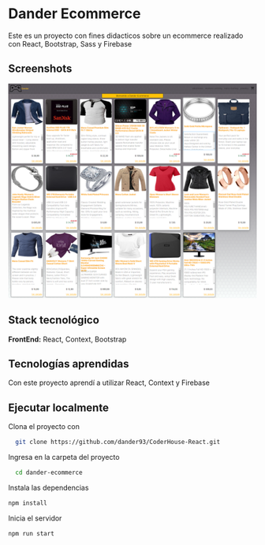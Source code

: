  
# Dander Ecommerce 
Este es un proyecto con fines didacticos sobre un ecommerce
 realizado con React, Bootstrap, Sass y Firebase

## Screenshots  

![App Screenshot](https://github.com/dander93/CoderHouse-React/blob/master/dander-ecommerce/src/assets/images/screencapture-localhost-3000-2023-02-08-00_05_51.png)

## Stack tecnológico  

**FrontEnd:** React, Context, Bootstrap

## Tecnologías aprendidas 

Con este proyecto aprendí a utilizar React, Context y Firebase

## Ejecutar localmente

Clona el proyecto con

~~~bash  
  git clone https://github.com/dander93/CoderHouse-React.git
~~~

Ingresa en la carpeta del proyecto 

~~~bash  
  cd dander-ecommerce
~~~

Instala las dependencias  

~~~bash  
npm install
~~~

Inicia el servidor  

~~~bash  
npm run start
~~~
